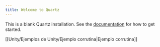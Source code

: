 ```yaml
---
title: Welcome to Quartz
---
```


This is a blank Quartz installation.
See the [documentation](https://quartz.jzhao.xyz) for how to get started.

[[Unity/Ejemplos de Unity/Ejemplo corrutina|Ejemplo corrutina]]